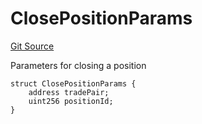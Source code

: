 # ClosePositionParams
[Git Source](https://github.com/solidant/unlimited-contracts/blob/06933827b140eb30ab8723aa85a9cdce2333525a/src/interfaces/ITradeManager.sol)

Parameters for closing a position


```solidity
struct ClosePositionParams {
    address tradePair;
    uint256 positionId;
}
```

